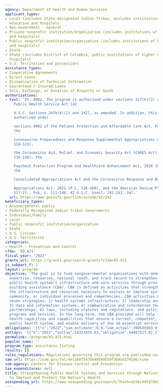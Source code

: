 ```yaml
---
agency: Department of Health and Human Services
applicant_types:
- Local (includes State-designated lndian Tribes, excludes institutions of higher
  education and hospitals
- Non-Government - General
- Private nonprofit institution/organization (includes institutions of higher education
  and hospitals)
- Public nonprofit institution/organization (includes institutions of higher education
  and hospitals)
- State
- State (includes District of Columbia, public institutions of higher education and
  hospitals)
- U.S. Territories and possessions
assistance_types:
- Cooperative Agreements
- Direct Loans
- Dissemination of Technical Information
- Guaranteed / Insured Loans
- Sale, Exchange, or Donation of Property or Goods
authorizations:
- text: 'IV, 4002, The program is authorized under sections 317(k)(2) and 307 of the
    Public Health Service Act (42

    U.S.C. Sections 247b(k)(2) and 242l, as amended. In addition, this program is
    authorized under

    sections 4002 of the Patient Protection and Affordable Care Act, Public Law 111-148,
    the

    Coronavirus Preparedness and Response Supplemental Appropriations Act, 2020 (P.L.
    116-123),

    the Coronavirus Aid, Relief, and Economic Security Act (CARES Act), 2020 (P.L.
    116-136), the

    Paycheck Protection Program and Healthcare Enhancement Act, 2020 (P.L. 116-139),
    the

    Consolidated Appropriations Act and the Coronavirus Response and Relief Supplement

    Appropriations Act, 2021 (P.L. 116-260), and the American Rescue Plan, 2021 (P.L.
    117-2).. Pub. L. 111-148. 42 U.S.C. &sect; 242-243, 247.'
  url: https://www.govinfo.gov/link/uscode/42/242
beneficiary_types:
- Anyone/general public
- Federally Recognized Indian Tribal Governments
- Individual/Family
- Local
- Public nonprofit institution/organization
- State
- U.S. Citizen
- U.S. Territories
categories:
- Health - Prevention and Control
cfda: '93.421'
fiscal_year: '2022'
grants_url: https://grants.gov/search-grants?cfda=93.421
is_subpart_f: 1
layout: program
objective: 'The goal is to fund nongovernmental organizations with demonstrated capability,
  expertise, resources, national reach, and track record to strengthen governmental
  public health system’s infrastructure and core services through provision of capacity
  building assistance (CBA). CBA is defined as activities that strengthen and maintain
  the infrastructure and resources necessary to sustain or improve system, organizational,
  community, or individual processes and competencies. CBA activities will focus on
  seven strategies: 1) health systems infrastructure; 2) leadership and workforce;
  3) data and information systems; 4) communication and information technology; 5)
  partnerships; 6) laws, including statutes and regulations, and policies; and, 7)
  programs and services. In the long-term, the CBA provided will help improve public
  health capacities and capabilities that ensure a current, competent, and connected
  public health system, and enable delivery of the 10 essential services.'
obligations: '[{"x":"2022","sam_estimate":0.0,"sam_actual":390549383.0,"usa_spending_actual":390549383.0},{"x":"2023","sam_estimate":390549383.0,"sam_actual":0.0,"usa_spending_actual":215150981.0},{"x":"2024","sam_estimate":390549383.0,"sam_actual":0.0,"usa_spending_actual":200859731.0}]'
outlays: '[{"x":"2022","outlay":14323455.63,"obligation":54487527.0},{"x":"2023","outlay":0.0,"obligation":0.0},{"x":"2024","outlay":128.17,"obligation":176651731.0}]'
permalink: /program/93.421.html
popular_name: ''
program_type: assistance_listing
results: []
rules_regulations: Regulations governing this program are published under 45 CFR 75.
sam_url: https://sam.gov/fal/4e11b87547bb48589550f3b85d17d186/view
sub-agency: Centers for Disease Control and Prevention
tax_expenditures: null
title: Strengthening Public Health Systems and Services through National Partnerships
  to Improve and Protect the Nation’s Health
usaspending_url: https://www.usaspending.gov/search/?hash=d256c49fd70b6324c8df9bd621f5fe34
---
```

